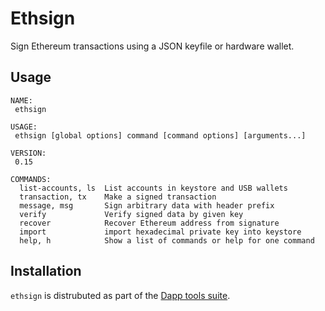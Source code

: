 # Ethsign

Sign Ethereum transactions using a JSON keyfile or hardware wallet.

## Usage

```
NAME:
 ethsign

USAGE:
 ethsign [global options] command [command options] [arguments...]

VERSION:
 0.15

COMMANDS:
  list-accounts, ls  List accounts in keystore and USB wallets
  transaction, tx    Make a signed transaction
  message, msg       Sign arbitrary data with header prefix
  verify             Verify signed data by given key
  recover            Recover Ethereum address from signature
  import             import hexadecimal private key into keystore
  help, h            Show a list of commands or help for one command

```
## Installation

`ethsign` is distrubuted as part of the [Dapp tools suite](../../README.md).
